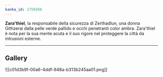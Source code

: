 ```yaml
---
kanka_id: 1759268
---
```


**Zara'thiel**, la responsabile della sicurezza di Zerthadlun, una donna Githzerai dalla pelle verde pallido e occhi penetranti color ambra. Zara'thiel è nota per la sua mente acuta e il suo rigore nel proteggere la città da intrusioni esterne.

***
## Gallery
![[c01d3b9f-00a6-4ddf-948a-b313b245aa01.png]]